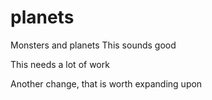 planets
=======

Monsters and planets
This sounds good

This needs a lot of work

Another change, that is worth expanding upon


